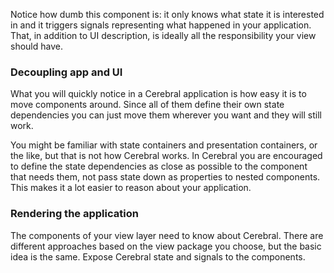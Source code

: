Notice how dumb this component is: it only knows what state it is interested in and it triggers signals representing what happened in your application. That, in addition to UI description, is ideally all the responsibility your view should have.

### Decoupling app and UI
What you will quickly notice in a Cerebral application is how easy it is to move components around. Since all of them define their own state dependencies you can just move them wherever you want and they will still work.

You might be familiar with state containers and presentation containers, or the like, but that is not how Cerebral works. In Cerebral you are encouraged to define the state dependencies as close as possible to the component that needs them, not pass state down as properties to nested components. This makes it a lot easier to reason about your application.

### Rendering the application
The components of your view layer need to know about Cerebral. There are different approaches based on the view package you choose, but the basic idea is the same. Expose Cerebral state and signals to the components.
